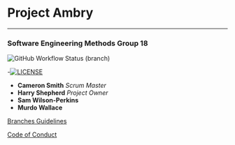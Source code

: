 # Project Ambry

---

### Software Engineering Methods Group 18

![GitHub Workflow Status (branch)](https://img.shields.io/github/actions/workflow/status/harryShepherd/Ambry/main.yml?branch=master) 

-[![LICENSE](https://img.shields.io/github/license/harryShepherd/Ambry.svg?style=flat-square)](https://github.com/harryShepherd/Ambry/blob/master/LICENSE)

- **Cameron Smith** *Scrum Master*
- **Harry Shepherd** *Project Owner*
- **Sam Wilson-Perkins**
- **Murdo Wallace**


[Branches Guidelines](docs/BRANCHES.md)

[Code of Conduct](docs/CODE_OF_CONDUCT.md)

